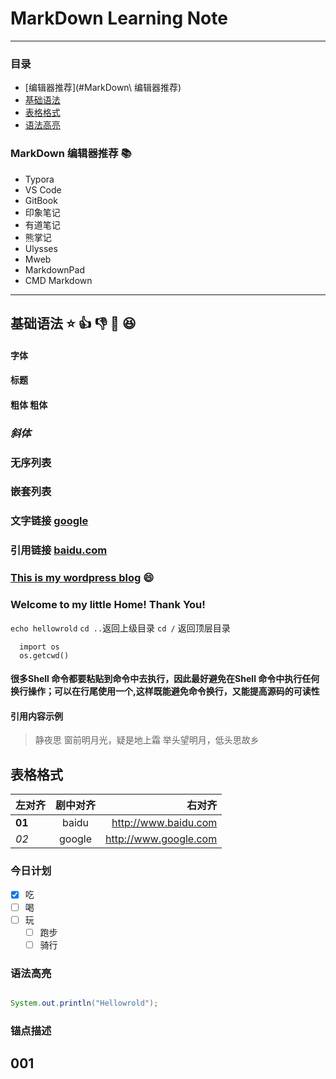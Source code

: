 # MarkDown Learning Note
---
### 目录
* [编辑器推荐](#MarkDown\ 编辑器推荐)
* [基础语法](#基础语法)
* [表格格式](#表格格式)
* [语法高亮](#语法高亮)
### MarkDown 编辑器推荐 :books:
- Typora
- VS Code
- GitBook
- 印象笔记
- 有道笔记
- 熊掌记
- Ulysses
- Mweb
- MarkdownPad
- CMD Markdown
---
## 基础语法 :star: :+1: :-1: :clap: :laughing:
#### 字体 
#### 标题

#### **粗体** 粗体

 ### _斜体_
### 无序列表

### 嵌套列表
### 文字链接  [google](http://www.google.com)
### 引用链接 [baidu.com]
[baidu.com]:http://www.baidu.com

### [This is my wordpress blog](http://hxiaowu.cn) :smile:
### Welcome to my little Home! Thank You!
`echo hellowrold`
`cd ..`返回上级目录
`cd /` 返回顶层目录
```
  import os
  os.getcwd()
```
#### 很多Shell 命令都要粘贴到命令中去执行，因此最好避免在Shell 命令中执行任何换行操作；可以在行尾使用一个\,这样既能避免命令换行，又能提高源码的可读性
#### 引用内容示例
>   静夜思
>   窗前明月光，疑是地上霜
>   举头望明月，低头思故乡
## 表格格式
| 左对齐 | 剧中对齐 | 右对齐 |
| ------ | :------: | -----: |
| **01** |baidu | http://www.baidu.com |
| _02_ | google | http://www.google.com |

### 今日计划
- [x] 吃
- [ ] 喝
- [ ] 玩
  - [ ] 跑步
  - [ ] 骑行
  
### 语法高亮 
```java

System.out.println("Hellowrold");

```
### 锚点描述


## 001